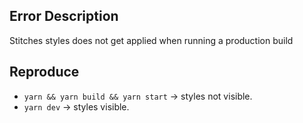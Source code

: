 ## Error Description 
Stitches styles does not get applied when running a production build 

## Reproduce 
* `yarn && yarn build && yarn start` -> styles not visible.
* `yarn dev` -> styles visible. 
